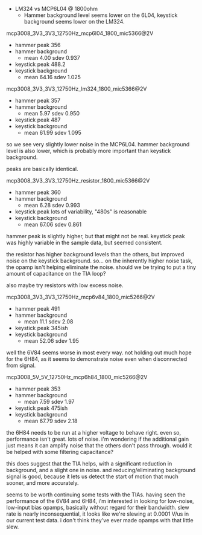 * LM324 vs MCP6L04 @ 1800ohm
  * Hammer background level seems lower on the 6L04, keystick
    background seems lower on the LM324.

mcp3008_3V3_3V3_12750Hz_mcp6l04_1800_mic5366@2V
  * hammer peak 356
  * hammer background
    * mean  4.00 sdev 0.937
  * keystick peak 488.2
  * keystick background
    * mean 64.16 sdev 1.025

mcp3008_3V3_3V3_12750Hz_lm324_1800_mic5366@2V
  * hammer peak 357
  * hammer background
    * mean  5.97 sdev 0.950
  * keystick peak 487
  * keystick background
    * mean 61.99 sdev 1.095

so we see very slightly lower noise in the MCP6L04. hammer background
level is also lower, which is probably more important than keystick
background.

peaks are basically identical.

mcp3008_3V3_3V3_12750Hz_resistor_1800_mic5366@2V
  * hammer peak 360
  * hammer background
    * mean 6.28 sdev 0.993
  * keystick peak  lots of variability, "480s" is reasonable
  * keystick background
    * mean 67.06 sdev 0.861

hammer peak is slightly higher, but that might not be real. keystick
peak was highly variable in the sample data, but seemed consistent.

the resistor has higher background levels than the others, but improved
noise on the keystick background. so... on the inherently higher noise
task, the opamp isn't helping eliminate the noise. should we be trying
to put a tiny amount of capacitance on the TIA loop?

also maybe try resistors with low excess noise.

mcp3008_3V3_3V3_12750Hz_mcp6v84_1800_mic5266@2V
  * hammer peak 491
  * hammer background
    * mean 11.1 sdev 2.08
  * keystick peak 345ish
  * keystick background
    * mean 52.06 sdev 1.95

well the 6V84 seems worse in most every way. not holding out much
hope for the 6H84, as it seems to demonstrate noise even when
disconnected from signal.

mcp3008_5V_5V_12750Hz_mcp6h84_1800_mic5266@2V
  * hammer peak 353
  * hammer background
    * mean 7.59 sdev 1.97
  * keystick peak 475ish
  * keystick background
    * mean 67.79 sdev 2.18

the 6H84 needs to be run at a higher voltage to behave right.
even so, performance isn't great. lots of noise. i'm wondering
if the additional gain just means it can amplify noise that the
others don't pass through. would it be helped with some filtering
capacitance?


this does suggest that the TIA helps, with a significant reduction
in background, and a slight one in noise. and reducing/eliminating
background signal is good, because it lets us detect the start of
motion that much sooner, and more accurately.

seems to be worth continuing some tests with the TIAs. having seen
the performance of the 6V84 and 6H84, i'm interested in looking for
low-noise, low-input bias opamps, basically without regard for
their bandwidth. slew rate is nearly inconsequential, it looks
like we're slewing at 0.0001 V/us in our current test data. i don't
think they've ever made opamps with that little slew.
